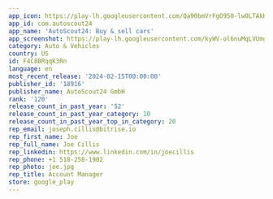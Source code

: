 ```yaml
---
app_icon: https://play-lh.googleusercontent.com/Qa90bmVrFgO950-lwOLTAkHllRsO_rBD9vRwN5q1pd_i2wQePAnTs17P2jExz40W_uQ
app_id: com.autoscout24
app_name: 'AutoScout24: Buy & sell cars'
app_screenshot: https://play-lh.googleusercontent.com/kyWV-ol6nuMqLVUmgcft5_LtXBa3A5OpeuTGBeR_41D9171CTww5VnqbqTTE65xP2cg
category: Auto & Vehicles
country: US
id: F4C8BRqqK3Rn
language: en
most_recent_release: '2024-02-15T00:00:00'
publisher_id: '18916'
publisher_name: AutoScout24 GmbH
rank: '120'
release_count_in_past_year: '52'
release_count_in_past_year_category: 10
release_count_in_past_year_top_in_category: 20
rep_email: joseph.cillis@bitrise.io
rep_first_name: Joe
rep_full_name: Joe Cillis
rep_linkedin: https://www.linkedin.com/in/joecillis
rep_phone: +1 518-258-1902
rep_photo: joe.jpg
rep_title: Account Manager
store: google_play
---
```

